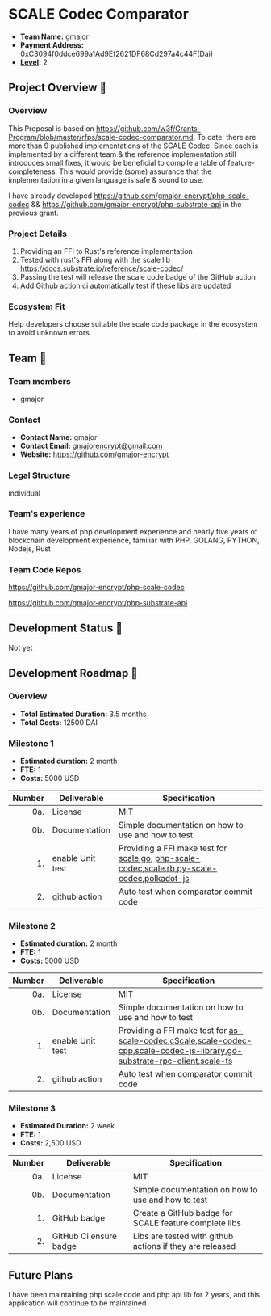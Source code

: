 # SCALE Codec Comparator

* **Team Name:** [gmajor](https://github.com/gmajor-encrypt)
* **Payment Address:** 0xC3094f0ddce699a1Ad9Ef2621DF68Cd297a4c44F(Dai)
* **[Level](https://github.com/w3f/Grants-Program/tree/master#level_slider-levels):** 2

## Project Overview :page_facing_up:

### Overview

This Proposal is based on https://github.com/w3f/Grants-Program/blob/master/rfps/scale-codec-comparator.md.
To date, there are more than 9 published implementations of the SCALE Codec. Since each is implemented by a different team & the
reference implementation still introduces small fixes, it would be beneficial to compile a table of
feature-completeness. This would provide (some) assurance that the implementation in a given language is safe & sound to
use.

I have already developed https://github.com/gmajor-encrypt/php-scale-codec
&& https://github.com/gmajor-encrypt/php-substrate-api in the previous grant.

### Project Details

1. Providing an FFI to Rust's reference implementation
2. Tested with rust's FFI along with the scale lib https://docs.substrate.io/reference/scale-codec/
3. Passing the test will release the scale code badge of the GitHub action
4. Add Github action ci automatically test if these libs are updated

### Ecosystem Fit

Help developers choose suitable the scale code package in the ecosystem to avoid unknown errors

## Team :busts_in_silhouette:

### Team members

* gmajor

### Contact

* **Contact Name:** gmajor
* **Contact Email:** gmajorencrypt@gmail.com
* **Website:** https://github.com/gmajor-encrypt

### Legal Structure

individual

### Team's experience

I have many years of php development experience and nearly five years of blockchain development experience, familiar
with PHP, GOLANG, PYTHON, Nodejs, Rust

### Team Code Repos

https://github.com/gmajor-encrypt/php-scale-codec

https://github.com/gmajor-encrypt/php-substrate-api

## Development Status :open_book:

Not yet

## Development Roadmap :nut_and_bolt:

### Overview

* **Total Estimated Duration:** 3.5 months
* **Total Costs:** 12500 DAI

### Milestone 1

* **Estimated duration:** 2 month
* **FTE:**  1
* **Costs:** 5000 USD

| Number | Deliverable      | Specification                                                                                                               |
|-------:|------------------|-----------------------------------------------------------------------------------------------------------------------------|
|    0a. | License          | MIT                                                                                                                         |
|    0b. | Documentation    | Simple documentation on how to use and how to test                                                                          |
|     1. | enable Unit test | Providing a FFI make test for [scale.go](https://github.com/itering/scale.go), [php-scale-codec](https://github.com/gmajor-encrypt/php-scale-codec),[scale.rb](https://github.com/itering/scale.rb),[py-scale-codec](https://github.com/polkascan/py-scale-codec),[polkadot-js](https://github.com/polkadot-js/api)|  
|     2. | github action    | Auto test when comparator commit code                                                                                       |  

### Milestone 2

* **Estimated duration:** 2 month
* **FTE:**  1
* **Costs:** 5000 USD

| Number | Deliverable      | Specification                                                                                                               |
|-------:|------------------|-----------------------------------------------------------------------------------------------------------------------------|
|    0a. | License          | MIT                                                                                                                         |
|    0b. | Documentation    | Simple documentation on how to use and how to test                                                                          |
|     1. | enable Unit test | Providing a FFI make test for [as-scale-codec](https://github.com/LimeChain/as-scale-codec),[cScale](https://github.com/MatthewDarnell/cScale),[scale-codec-cpp](https://github.com/soramitsu/scale-codec-cpp),[scale-codec-js-library](https://github.com/soramitsu/scale-codec-js-library),[go-substrate-rpc-client](https://github.com/centrifuge/go-substrate-rpc-client/tree/master/scale),[scale-ts](https://github.com/unstoppablejs/unstoppablejs/tree/main/packages/scale-ts#scale-ts)|  
|     2. | github action    | Auto test when comparator commit code

### Milestone 3

* **Estimated Duration:** 2 week
* **FTE:**  1
* **Costs:** 2,500 USD

| Number | Deliverable            | Specification                                            |
|-------:|------------------------|----------------------------------------------------------|
|    0a. | License                | MIT                                                      |
|    0b. | Documentation          | Simple documentation on how to use and how to test       |
|     1. | GitHub badge           | Create a GitHub badge for SCALE feature complete libs    |
|     2. | GitHub Ci ensure badge | Libs are tested with github actions if they are released |

## Future Plans

I have been maintaining php scale code and php api lib for 2 years, and this application will continue to be maintained
